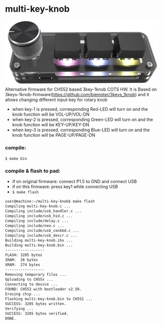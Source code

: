# multi-key-knob
![3key1knob-picture](/images/3key1knob.png "3key1knob-picture.")
Alternative firmware for CH552 based 3key-1knob COTS HW. It is Based on 3keys-1knob-firmware(https://github.com/biemster/3keys_1knob) and it allows changing different input-key for rotary knob

- when key-1 is pressed, corresponding Red-LED will turn on and the knob function will be VOL-UP/VOL-DN
- when key-2 is pressed, corresponding Green-LED will turn on and the knob function will be KEY-UP/KEY-DN
- when key-3 is pressed, corresponding Blue-LED will turn on and the knob function will be PAGE-UP/PAGE-DN

### compile:
`$ make bin`

### compile & flash to pad:
- if on original firmware: connect P1.5 to GND and connect USB
- if on this firmware: press key1 while connecting USB
- `$ make flash`
```
user@machine:~/multi-key-knob$ make flash
Compiling multi-key-knob.c ...
Compiling include/usb_handler.c ...
Compiling include/usb_hid.c ...
Compiling include/delay.c ...
Compiling include/neo.c ...
Compiling include/usb_conkbd.c ...
Compiling include/usb_descr.c ...
Building multi-key-knob.ihx ...
Building multi-key-knob.bin ...
------------------
FLASH: 3205 bytes
IRAM:  26 bytes
XRAM:  274 bytes
------------------
Removing temporary files ...
Uploading to CH55x ...
Connecting to device ...
FOUND: CH552 with bootloader v2.50.
Erasing chip ...
Flashing multi-key-knob.bin to CH552 ...
SUCCESS: 3205 bytes written.
Verifying ...
SUCCESS: 3205 bytes verified.
DONE.
```
